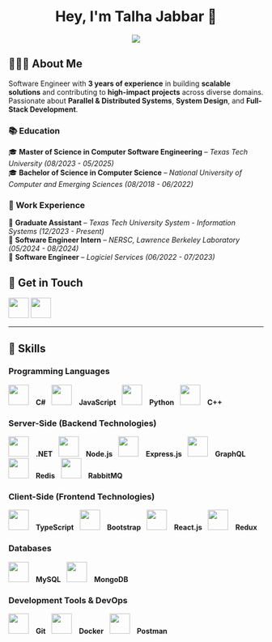<h1 align="center">Hey, I'm Talha Jabbar 👋</h1>

<p align="center">
  <img src="https://readme-typing-svg.demolab.com?font=Fira+Code&weight=500&size=22&pause=1000&color=F75C7E&center=true&vCenter=true&width=550&lines=Software+Engineer+|+Backend+Developer;Building+Scalable+and+Efficient+Systems;Passionate+about+APIs,+Microservices,+and+Cloud">
</p>

## 👨🏻‍💻 About Me  
Software Engineer with **3 years of experience** in building **scalable solutions** and contributing to **high-impact projects** across diverse domains. Passionate about **Parallel & Distributed Systems**, **System Design**, and **Full-Stack Development**.  

### 📚 Education  
🎓 **Master of Science in Computer Software Engineering** – *Texas Tech University (08/2023 - 05/2025)*  
🎓 **Bachelor of Science in Computer Science** – *National University of Computer and Emerging Sciences (08/2018 - 06/2022)*  

### 🏢 Work Experience  
💼 **Graduate Assistant** – *Texas Tech University System - Information Systems (12/2023 - Present)*  
💼 **Software Engineer Intern** – *NERSC, Lawrence Berkeley Laboratory (05/2024 - 08/2024)*  
💼 **Software Engineer** – *Logiciel Services (06/2022 - 07/2023)*  

## 📩 Get in Touch  
<p align="left">
  <a href="https://www.linkedin.com/in/m-talha-jabbar/"><img src="https://skillicons.dev/icons?i=linkedin" height="40"></a> 
  <a href="mailto:muhammadtalha61940@gmail.com"><img src="https://skillicons.dev/icons?i=gmail&theme=dark" height="40"></a>  
</p>

---

## 🚀 Skills

### **Programming Languages**  
<p align="left">
  <img src="https://skillicons.dev/icons?i=cs" height="40" style="margin-right: 10px;"> <b>C#</b> &nbsp;
  <img src="https://skillicons.dev/icons?i=js" height="40" style="margin-right: 10px;"> <b>JavaScript</b> &nbsp;
  <img src="https://skillicons.dev/icons?i=py" height="40" style="margin-right: 10px;"> <b>Python</b> &nbsp;
  <img src="https://skillicons.dev/icons?i=cpp" height="40" style="margin-right: 10px;"> <b>C++</b>  
</p>

### **Server-Side (Backend Technologies)**  
<p align="left">
  <img src="https://skillicons.dev/icons?i=dotnet" height="40" style="margin-right: 10px;"> <b>.NET</b> &nbsp;
  <img src="https://skillicons.dev/icons?i=nodejs" height="40" style="margin-right: 10px;"> <b>Node.js</b> &nbsp;
  <img src="https://skillicons.dev/icons?i=express" height="40" style="margin-right: 10px;"> <b>Express.js</b> &nbsp;
  <img src="https://skillicons.dev/icons?i=graphql" height="40" style="margin-right: 10px;"> <b>GraphQL</b> &nbsp;
  <img src="https://skillicons.dev/icons?i=redis" height="40" style="margin-right: 10px;"> <b>Redis</b> &nbsp;
  <img src="https://skillicons.dev/icons?i=rabbitmq" height="40" style="margin-right: 10px;"> <b>RabbitMQ</b>  
</p>

### **Client-Side (Frontend Technologies)**  
<p align="left">
  <img src="https://skillicons.dev/icons?i=ts" height="40" style="margin-right: 10px;"> <b>TypeScript</b> &nbsp;
  <img src="https://skillicons.dev/icons?i=bootstrap" height="40" style="margin-right: 10px;"> <b>Bootstrap</b> &nbsp;
  <img src="https://skillicons.dev/icons?i=react" height="40" style="margin-right: 10px;"> <b>React.js</b> &nbsp;
  <img src="https://skillicons.dev/icons?i=redux" height="40" style="margin-right: 10px;"> <b>Redux</b>  
</p>

### **Databases**  
<p align="left">
  <img src="https://skillicons.dev/icons?i=mysql" height="40" style="margin-right: 10px;"> <b>MySQL</b> &nbsp;
  <img src="https://skillicons.dev/icons?i=mongodb" height="40" style="margin-right: 10px;"> <b>MongoDB</b>  
</p>

### **Development Tools & DevOps**  
<p align="left">
  <img src="https://skillicons.dev/icons?i=git" height="40" style="margin-right: 10px;"> <b>Git</b> &nbsp;
  <img src="https://skillicons.dev/icons?i=docker" height="40" style="margin-right: 10px;"> <b>Docker</b> &nbsp;
  <img src="https://skillicons.dev/icons?i=postman" height="40" style="margin-right: 10px;"> <b>Postman</b>  
</p>

